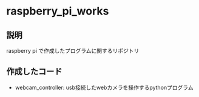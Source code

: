 # raspberry_pi_works

## 説明
raspberry pi で作成したプログラムに関するリポジトリ

## 作成したコード
* webcam_controller: usb接続したwebカメラを操作するpythonプログラム
